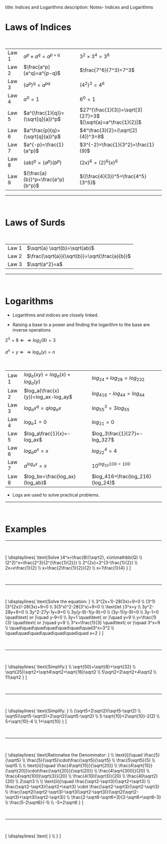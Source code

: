title: Indices and Logarithms
description: Notes- Indices and Logarithms

# Laws of Indices

&nbsp;

| | | |
|---|---|---|
| Law 1 |  $a^p\times a^q=a^{p+q}$ | $3^2\times3^4=3^6$ |
| Law 2 |  $\frac{a^p}{a^q}=a^{p-q}$ |$\frac{7^6}{7^3}=7^3$|
| Law 3 |  $(a^p)^q=a^{pq}$ | $(4^2)^3=4^6$|
| Law 4 |  $a^0=1$ | $6^0=1$|
| Law 5 |  $a^{\frac{1}{q}}=(\sqrt[q]{a})^p$|  $27^{\frac{1}{3}}=\sqrt[3]{27}=3$ &nbsp;&nbsp;&nbsp;&nbsp;&nbsp;&nbsp;&nbsp;&nbsp;&nbsp;&nbsp;  $[\sqrt{a}=a^\frac{1}{2}]$|
| Law 6 |  $a^\frac{p}{q}=(\sqrt[q]{a})^p$|  $4^\frac{3}{2}=(\sqrt[2]{4})^3=8$|
| Law 7 |  $a^{-p}=\frac{1}{a^p}$|  $3^{-2}=\frac{1}{3^2}=\frac{1}{9}$|
| Law 8 |  $(ab)^p=(a^p)(b^p)$ | $(2x)^6=(2)^6(x)^6$|
| Law 9 |  $(\frac{a}{b})^p=\frac{a^p}{b^p}$|  $((\frac{4}{3})^5=\frac{4^5}{3^5}$|

---

&nbsp;

# Laws of Surds

&nbsp;

|||
|---|---|
|Law 1 | $\sqrt{a} \sqrt{b}=\sqrt{ab}$|
|Law 2 | $\frac{\sqrt{a}}{\sqrt{b}}=\sqrt{\frac{a}{b}}$|
|Law 3 | $\sqrt{a^2}=a$|

---

&nbsp;

# Logarithms

- Logarithms and indices are closely linked.

- Raising a base to a power and finding the logarithm to the base are inverse operations

$2^3=8 \Leftarrow\Rightarrow log_2(8)=3$

$a^n=y \Leftarrow\Rightarrow log_a(y)=n$

&nbsp;

||||
|---|---|---|
|Law 1  |$log_a(xy)=log_a(x)+log_a(y)$|  $log_24+log_28=log_232$|
|Law 2  |$log_a(\frac{x}{y})=log_ax-log_ay$|  $log_416-log_44=log_44$|
|Law 3  |$log_ax^q=qlog_ax$|  $log_55^3=3log_55$|
|Law 4  |$log_a1=0$ | $log_21=0$|
|Law 5  |$log_a\frac{1}{x}=-log_ax$|  $log_3\frac{1}{27}=-log_327$|
|Law 6  |$log_aa^x=x$|  $log_22^4=4$|
|Law 7  |$a^{log_ax}=x$|  $10^{log_{10}100=100}$|
|Law 8  |$log_bx=\frac{log_ax}{log_ab}$|  $log_416=\frac{log_216}{log_24}$|

- Logs are used to solve practical problems.

---

&nbsp;

# Examples

---
&nbsp;

\[
\displaylines{
\text{Solve }4^x=\frac{8}{\sqrt2}, x\in\mathbb{Q}
\\\\
(2^2)^x=\frac{2^3}{2^{\frac{1}{2}}}
\\\\
2^{2x}=2^{3-\frac{1}{2}}
\\\\
2x=x\frac{1}{2}
\\\\
x=\frac{2\frac{1}{2}}{2}
\\\\
x=1\frac{1}{4}
}
\]

&nbsp;

---

&nbsp;

\[
\displaylines{
\text{Solve the equation: }
\\\\
3^{2x+1}-28(3x)+9=0
\\\\
(3^1)(3^{2x})-28(3x)+9=0
\\\\
3(3^x)^2-28(3^x)+9=0
\\\\
\text{let }3^x=y
\\\\
3y^2-28y+9=0
\\\\
3y^2-27y-1y+9=0
\\\\
3y(y-9)-1(y-9)=0
\\\\
(3y-1)(y-9)=0
\\\\
3y-1=0 \quad\text{ or }\quad y-9=0
\\\\
3y=1 \quad\text{ or }\quad y=9
\\\\
y=\frac{1}{3} \quad\text{ or }\quad y=9
\\\\
3^x=\frac{1}{3} \quad\text{ or }\quad 3^x=9
\\\\
\quad\quad\quad\quad\quad\quad\quad3^x=3^2
\\\\
\quad\quad\quad\quad\quad\quad\quad x=2
}
\]

&nbsp;

---

&nbsp;

\[
\displaylines{
\text{Simplify:}
\\\\
\sqrt{50}+\sqrt{8}+\sqrt{32}
\\\\
\sqrt{25}\sqrt2+\sqrt4\sqrt2+\sqrt{16}\sqrt2
\\\\
5\sqrt2+2\sqrt2+4\sqrt2
\\\\
11\sqrt2
}
\]

&nbsp;

---

&nbsp;

\[
\displaylines{
\text{Simplify: }
\\\\
(\sqrt5+2\sqrt2)(\sqrt5-\sqrt2)
\\\\
\sqrt5(\sqrt5-\sqrt2)+2\sqrt2(\sqrt5-\sqrt2)
\\\\
5-\sqrt{10}+2\sqrt{10}-2(2)
\\\\
5+\sqrt{10}-4
\\\\
1+\sqrt{10}
}
\]

&nbsp;

---

&nbsp;

\[
\displaylines{
\text{Rationalise the Denominator: }
\\\\
\text{i)}\quad \frac{5}{\sqrt5}
\\\\
\frac{5}{\sqrt5}\cdot\frac{\sqrt5}{\sqrt5}
\\\\
\frac{5\sqrt5}{5}
\\\\
\sqrt5
\\\\
\\\\
\text{ii)}\quad \frac{4\sqrt{15}}{\sqrt{20}}
\\\\
\frac{4\sqrt{15}}{\sqrt{20}}\cdot\frac{\sqrt{20}}{\sqrt{20}}
\\\\
\frac{4\sqrt{300}}{20}
\\\\
\frac{4\sqrt{100}\sqrt{3}}{20}
\\\\
\frac{4(10)(\sqrt3)}{20}
\\\\
\frac{40\sqrt2}{20}
\\\\
2\sqrt3
\\\\
\\\\
\text{iii)}\quad \frac{\sqrt2-\sqrt3}{\sqrt2+\sqrt3}
\\\\
\frac{\sqrt2-\sqrt3}{\sqrt2+\sqrt3} \cdot \frac{\sqrt2-\sqrt3}{\sqrt2-\sqrt3}
\\\\
\frac{\sqrt2(\sqrt2-\sqrt3)-\sqrt3(\sqrt2-\sqrt3)}{\sqrt2(\sqrt2-\sqrt3)+\sqrt3(\sqrt2-\sqrt3)}
\\\\
\frac{2-\sqrt6-\sqrt6+3}{2-\sqrt6+\sqrt6-3}
\\\\
\frac{5-2\sqrt6}{-1}
\\\\
-5+2\sqrt6
}
\]

&nbsp;

---

&nbsp;

\[
\displaylines{
\text{ }
\\\\
}
\]
